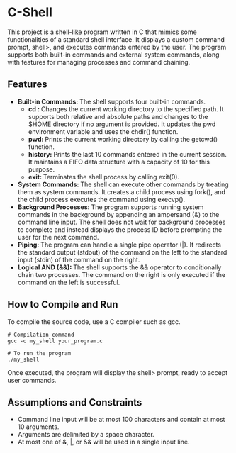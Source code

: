# C-Shell

This project is a shell-like program written in C that mimics some functionalities of a standard shell interface. It displays a custom command prompt, shell>, and executes commands entered by the user. The program supports both built-in commands and external system commands, along with features for managing processes and command chaining.

## Features

- <strong> Built-in Commands: </strong> The shell supports four built-in commands.
  - <strong> cd <directory>: </strong> Changes the current working directory to the specified path. It supports both relative and absolute paths and changes to the $HOME directory if no argument is provided. It updates the pwd environment variable and uses the chdir() function.
  - <strong> pwd: </strong> Prints the current working directory by calling the getcwd() function.
  - <strong> history: </strong> Prints the last 10 commands entered in the current session. It maintains a FIFO data structure with a capacity of 10 for this purpose.
  - <strong> exit: </strong> Terminates the shell process by calling exit(0).
- <strong> System Commands: </strong> The shell can execute other commands by treating them as system commands. It creates a child process using fork(), and the child process executes the command using execvp().
- <strong> Background Processes: </strong> The program supports running system commands in the background by appending an ampersand (&) to the command line input. The shell does not wait for background processes to complete and instead displays the process ID before prompting the user for the next command.
- <strong> Piping: </strong> The program can handle a single pipe operator (|). It redirects the standard output (stdout) of the command on the left to the standard input (stdin) of the command on the right.
- <strong> Logical AND (&&): </strong> The shell supports the && operator to conditionally chain two processes. The command on the right is only executed if the command on the left is successful.

## How to Compile and Run

To compile the source code, use a C compiler such as gcc.

```
# Compilation command
gcc -o my_shell your_program.c

# To run the program
./my_shell

```

Once executed, the program will display the shell> prompt, ready to accept user commands.

## Assumptions and Constraints

- Command line input will be at most 100 characters and contain at most 10 arguments.
- Arguments are delimited by a space character.
- At most one of &, |, or && will be used in a single input line.
